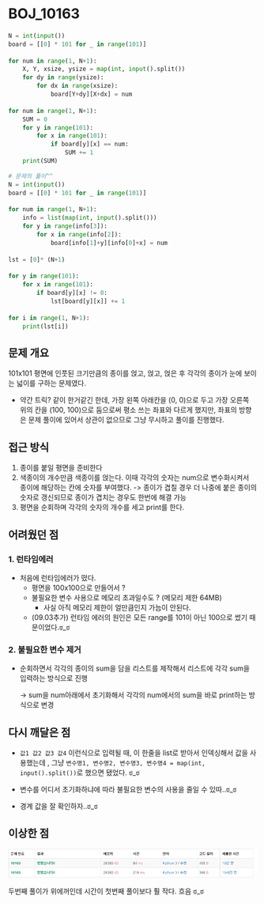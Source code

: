 # BOJ_10163

```python
N = int(input())
board = [[0] * 101 for _ in range(101)]

for num in range(1, N+1):
    X, Y, xsize, ysize = map(int, input().split())
    for dy in range(ysize):
        for dx in range(xsize):
            board[Y+dy][X+dx] = num

for num in range(1, N+1):
    SUM = 0
    for y in range(101):
        for x in range(101):
            if board[y][x] == num:
                SUM += 1
    print(SUM)
```

```python
# 문제의 풀이^^
N = int(input())
board = [[0] * 101 for _ in range(101)]

for num in range(1, N+1):
    info = list(map(int, input().split()))
    for y in range(info[3]):
        for x in range(info[2]):
            board[info[1]+y][info[0]+x] = num

lst = [0]* (N+1)

for y in range(101):
    for x in range(101):
        if board[y][x] != 0:
            lst[board[y][x]] += 1

for i in range(1, N+1):
    print(lst[i])
```



## 문제 개요

101x101 평면에 인풋된 크기만큼의 종이를 얹고, 얹고, 얹은 후 각각의 종이가 눈에 보이는 넓이를 구하는 문제였다.

- 약간 트릭? 같이 한거같긴 한데, 가장 왼쪽 아래칸을 (0, 0)으로 두고 가장 오른쪽 위의 칸을 (100, 100)으로 둠으로써 평소 쓰는 좌표와 다르게 했지만, 좌표의 방향은 문제 풀이에 있어서 상관이 없으므로 그냥 무시하고 풀이를 진행했다.

## 접근 방식

1. 종이를 붙일 평면을 준비한다
2. 색종이의 개수만큼 색종이를 얹는다. 이때 각각의 숫자는 num으로 변수화시켜서 종이에 해당하는 칸에 숫자를 부여했다. -> 종이가 겹칠 경우 더 나중에 붙은 종이의 숫자로 갱신되므로 종이가 겹치는 경우도 한번에 해결 가능
3. 평면을 순회하며 각각의 숫자의 개수를 세고 print를 한다.



## 어려웠던 점

### 1. 런타임에러

- 처음에 런타임에러가 떴다. 
  - 평면을 100x100으로 만들어서 ?
  - 불필요한 변수 사용으로 메모리 초과일수도 ? (메모리 제한 64MB)
    - 사실 아직 메모리 제한이 얼만큼인지 가늠이 안된다.
  - (09.03추가) 런타임 에러의 원인은 모든 range를 101이 아닌 100으로 썼기 때문이었다.ಠ_ಠ

### 2. 불필요한 변수 제거

- 순회하면서 각각의 종이의 sum을 담을 리스트를 제작해서 리스트에 각각 sum을 입력하는 방식으로 진행

  -> sum을 num아래에서 초기화해서 각각의 num에서의 sum을 바로 print하는 방식으로 변경



## 다시 깨달은 점

- `값1 값2 값3 값4` 이런식으로 입력될 때, 이 한줄을 list로 받아서 인덱싱해서 값을 사용했는데 , 그냥 `변수명1, 변수명2, 변수명3, 변수명4 = map(int, input().split())`로 했으면 됐었다. ಠ_ಠ

- 변수를 어디서 초기화하냐에 따라 불필요한 변수의 사용을 줄일 수 있따..ಠ_ಠ

- 경계 값을 잘 확인하자..ಠ_ಠ

  

## 이상한 점

![image-20200903101744413](BOJ_10163.assets/image-20200903101744413.png)

두번째 풀이가 위에꺼인데 시간이 첫번째 풀이보다 훨 작다. 흐음 ಠ_ಠ